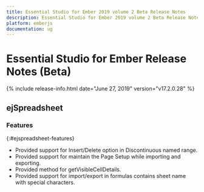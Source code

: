 ```yaml
---
title: Essential Studio for Ember 2019 volume 2 Beta Release Notes  
description: Essential Studio for Ember 2019 volume 2 Beta Release Notes  
platform: emberjs
documentation: ug
---
```


# Essential Studio for Ember  Release Notes (Beta)  

{% include release-info.html date="June 27, 2019"  version="v17.2.0.28" %} 


## ejSpreadsheet

### Features
{:#ejspreadsheet-features}

* Provided support for Insert/Delete option in Discontinuous named range.
* Provided support for maintain the Page Setup while importing and exporting.
* Provided method for getVisibleCellDetails.
* Provided support for import/export in formulas contains sheet name with special characters.
